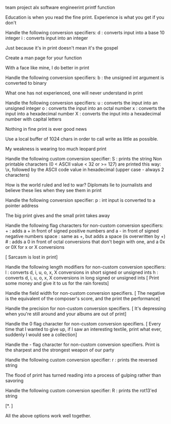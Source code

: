 team project alx software engineerint printf function

Education is when you read the fine print. Experience is what you get if you don't

Handle the following conversion specifiers: d : converts input into a base 10 integer i : converts input into an integer

Just because it's in print doesn't mean it's the gospel

Create a man page for your function

With a face like mine, I do better in print

Handle the following conversion specifiers: b : the unsigned int argument is converted to binary

What one has not experienced, one will never understand in print

Handle the following conversion specifiers: u : converts the input into an unsigned integer o : converts the input into an octal number x : converts the input into a hexadecimal number X : converts the input into a hexadecimal number with capital letters

Nothing in fine print is ever good news

Use a local buffer of 1024 chars in order to call write as little as possible.

My weakness is wearing too much leopard print

Handle the following custom conversion specifier: S : prints the string Non printable characters (0 < ASCII value < 32 or >= 127) are printed this way: \x, followed by the ASCII code value in hexadecimal (upper case - always 2 characters)

How is the world ruled and led to war? Diplomats lie to journalists and believe these lies when they see them in print

Handle the following conversion specifier: p : int input is converted to a pointer address

The big print gives and the small print takes away

Handle the following flag characters for non-custom conversion specifiers: + : adds a + in front of signed positive numbers and a - in front of signed negative numbers space : same as +, but adds a space (is overwritten by +) # : adds a 0 in front of octal conversions that don't begin with one, and a 0x or 0X for x or X conversions

[ Sarcasm is lost in print]

Handle the following length modifiers for non-custom conversion specifiers:
    l : converts d, i, u, o, x, X conversions in short signed or unsigned ints
    h : converts d, i, u, o, x, X conversions in long signed or unsigned ints
[ Print some money and give it to us for the rain forests]

Handle the field width for non-custom conversion specifiers.
[ The negative is the equivalent of the composer's score, and the print the performance]

Handle the precision for non-custom conversion specifiers.
[ It's depressing when you're still around and your albums are out of print]

Handle the 0 flag character for non-custom conversion specifiers.
[ Every time that I wanted to give up, if I saw an interesting textile, print what ever, suddenly I would see a collection]

Handle the - flag character for non-custom conversion specifiers.
Print is the sharpest and the strongest weapon of our party

Handle the following custom conversion specifier: r : prints the reversed string

The flood of print has turned reading into a process of gulping rather than savoring

Handle the following custom conversion specifier: R : prints the rot13'ed string

[*. ]

All the above options work well together.
